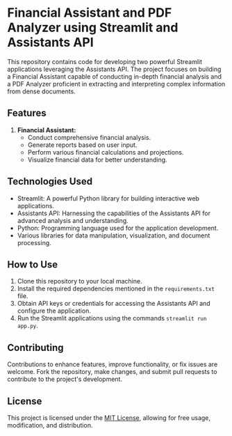 # Financial Assistant and PDF Analyzer using Streamlit and Assistants API

This repository contains code for developing two powerful Streamlit applications leveraging the Assistants API. The project focuses on building a Financial Assistant capable of conducting in-depth financial analysis and a PDF Analyzer proficient in extracting and interpreting complex information from dense documents.

## Features

1. **Financial Assistant:**
    - Conduct comprehensive financial analysis.
    - Generate reports based on user input.
    - Perform various financial calculations and projections.
    - Visualize financial data for better understanding.

## Technologies Used

- Streamlit: A powerful Python library for building interactive web applications.
- Assistants API: Harnessing the capabilities of the Assistants API for advanced analysis and understanding.
- Python: Programming language used for the application development.
- Various libraries for data manipulation, visualization, and document processing.

## How to Use

1. Clone this repository to your local machine.
2. Install the required dependencies mentioned in the `requirements.txt` file.
3. Obtain API keys or credentials for accessing the Assistants API and configure the application.
4. Run the Streamlit applications using the  commands `streamlit run app.py`.


## Contributing

Contributions to enhance features, improve functionality, or fix issues are welcome. Fork the repository, make changes, and submit pull requests to contribute to the project's development.

## License

This project is licensed under the [MIT License](link-to-license-file), allowing for free usage, modification, and distribution.

